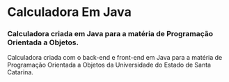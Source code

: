 # Calculadora Em Java
### Calculadora criada em Java para a matéria de Programação Orientada a Objetos.

Calculadora criada com o back-end e front-end em Java para a matéria de Programação Orientada a Objetos da Universidade do Estado de Santa Catarina.
